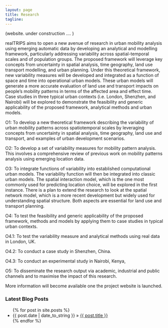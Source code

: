 ```yaml
---
layout: page
title: Research
tagline:
---
```


(website. under construction .... )

realTRIPS aims to open a new avenue of research in urban mobility analysis using emerging automatic data by developing an analytical and modelling framework, particularly addressing variability across spatial-temporal scales and of population groups. The proposed framework will leverage key concepts from uncertainty in spatial analysis, time geography, land use transport modelling, and urban planning. Under this theoretical framework, new variability measures will be developed and integrated as a function of space and time into operational urban models. These urban models will generate a more accurate evaluation of land use and transport impacts on people’s mobility patterns in terms of the affected area and effect time. Case studies in three typical urban contexts (i.e. London, Shenzhen, and Nairobi) will be explored to demonstrate the feasibility and generic applicability of the proposed framework, analytical methods and urban models.

O1: To develop a new theoretical framework describing the variability of urban mobility patterns across spatiotemporal scales by leveraging concepts from uncertainty in spatial analysis, time geography, land use and transport, and examples of urban development scenarios.

O2: To develop a set of variability measures for mobility pattern analysis. This involves a comprehensive review of previous work on mobility patterns analysis using emerging location data.

O3: To integrate functions of variability into established computational urban models. The variability function will then be integrated into classic urban models. The spatial interaction model, which is the one most commonly used for predicting location choice, will be explored in the first instance. There is a plan to extend the research to look at the spatial network model, which is a more recent development but widely used for understanding spatial structure. Both aspects are essential for land use and transport planning.

O4: To test the feasibility and generic applicability of the proposed framework, methods and models by applying them to case studies in typical urban contexts.

O4.1: To test the variability measure and analytical methods using real data in London, UK.

O4.2: To conduct a case study in Shenzhen, China.

O4.3: To conduct an experimental study in Nairobi, Kenya,

O5: To disseminate the research output via academic, industrial and public channels and to maximise the impact of this research.

More information will become available one the project website is launched.



### Latest Blog Posts

<ul class="posts">
  {% for post in site.posts %}
    <li><span>{{ post.date | date_to_string }}</span> &raquo; <a href="{{ site.baseurl }}{{ post.url }}">{{ post.title }}</a></li>
  {% endfor %}
</ul>
